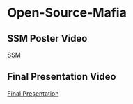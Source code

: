 # Open-Source-Mafia

## SSM Poster Video

[SSM](https://drive.google.com/file/d/1Bn7P5ShGqwrhdxarBsHYD9fkltcZI9l0/view)

## Final Presentation Video

[Final Presentation](https://drive.google.com/file/d/1wHcPyngHVetyrql5fZGxTFmNP8Shesm0/view?usp=sharing)
